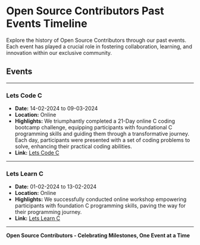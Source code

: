 # Open Source Contributors Past Events Timeline

Explore the history of Open Source Contributors through our past events. Each event has played a crucial role in fostering collaboration, learning, and innovation within our exclusive community.

## Events

---

### Lets Code C

- **Date:** 14-02-2024 to 09-03-2024
- **Location:** Online
- **Highlights:** We triumphantly completed a 21-Day online C coding bootcamp challenge, equipping participants with foundational C programming skills and guiding them through a transformative journey. Each day, participants were presented with a set of coding problems to solve, enhancing their practical coding abilities.
- **Link:** [Lets Code C](https://github.com/Open-Source-Contributors/Lets-Code-C)

---

### Lets Learn C

- **Date:** 01-02-2024 to 13-02-2024
- **Location:** Online
- **Highlights:** We successfully conducted online workshop empowering participants with foundation C programming skills, paving the way for their programming journey.
- **Link:** [Lets Learn C](https://github.com/Open-Source-Contributors/Lets-Learn-C)

---

**Open Source Contributors - Celebrating Milestones, One Event at a Time**
